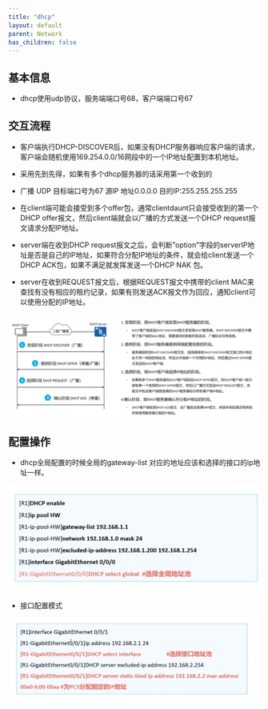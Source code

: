 ```yaml
---
title: "dhcp"
layout: default
parent: Network
has_children: false
---
```


## 基本信息

- dhcp使用udp协议，服务端端口号68，客户端端口号67

## 交互流程

- 客户端执行DHCP-DISCOVER后，如果没有DHCP服务器响应客户端的请求，客户端会随机使用169.254.0.0/16网段中的一个IP地址配置到本机地址。
- 采用先到先得，如果有多个dhcp服务器的话采用第一个收到的

- 广播 UDP 目标端口号为67    源IP 地址0.0.0.0    目的IP:255.255.255.255

- 在client端可能会接受到多个offer包，通常clientdaunt只会接受收到的第一个DHCP offer报文，然后client端就会以广播的方式发送一个DHCP request报文请求分配IP地址。

- server端在收到DHCP request报文之后，会判断”option”字段的serverIP地址是否是自己的IP地址，如果符合分配IP地址的条件，就会给client发送一个DHCP ACK包，如果不满足就发挥发送一个DHCP NAK 包。
- server在收到REQUEST报文后，根据REQUEST报文中携带的client MAC来查找有没有相应的租约记录，如果有则发送ACK报文作为回应，通知client可以使用分配的IP地址。

![dhcp](/assets/images/network/dhcp-流程.png)

## 配置操作

- dhcp全局配置的时候全局的gateway-list 对应的地址应该和选择的接口的ip地址一样。

![dhcp-config](/assets/images/network/dhcp-config.png)

- 接口配置模式

![dhcp-interface-config](/assets/images/network/dhcp-interface-config.png)
